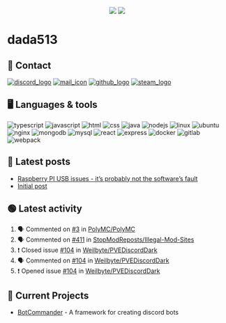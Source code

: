 <p align="center">
  <img src="https://github-readme-stats.vercel.app/api?username=dada513&show_icons=true&count_private=true&include_all_commits=true&hide_border=true"/>
  <img src="https://github-readme-stats.vercel.app/api/top-langs/?username=dada513&layout=compact&count_private=true&include_all_commits=true&hide_border=true&langs_count=10"/>
</p>

# dada513

## 📨 Contact

[![discord_logo](https://icongr.am/material/discord.svg)](./discord.md)
[![mail_icon](https://icongr.am/material/email.svg)](mailto:dada513@protonmail.com)
[![github_logo](https://icongr.am/material/github.svg)](https://github.com/dada513)
[![steam_logo](https://icongr.am/material/steam.svg)](http://steamcommunity.com/profiles/76561198966378927)

## 🖥️ Languages & tools

![typescript](https://icongr.am/devicon/typescript-original.svg)
![javascript](https://icongr.am/devicon/javascript-original.svg)
![html](https://icongr.am/devicon/html5-original.svg)
![css](https://icongr.am/devicon/css3-original.svg)
![java](https://icongr.am/devicon/java-original.svg)
![nodejs](https://icongr.am/devicon/nodejs-original.svg)
![linux](https://icongr.am/devicon/linux-original.svg)
![ubuntu](https://icongr.am/devicon/ubuntu-plain.svg)
![nginx](https://icongr.am/devicon/nginx-original.svg)
![mongodb](https://icongr.am/devicon/mongodb-original-wordmark.svg)
![mysql](https://icongr.am/devicon/mysql-original-wordmark.svg)
![react](https://icongr.am/devicon/react-original.svg)
![express](https://icongr.am/devicon/express-original-wordmark.svg)
![docker](https://icongr.am/devicon/docker-original.svg)
![gitlab](https://icongr.am/devicon/gitlab-original.svg)
![webpack](https://icongr.am/devicon/webpack-original.svg)

## 📘 Latest posts

<!-- BLOG-POST-LIST:START -->
- [Raspberry PI USB issues - it’s probably not the software’s fault](https://d513.space/raspberry/2021/12/09/raspberry-pi-power-fix.html)
- [Initial post](https://d513.space/2021/12/08/init.html)
<!-- BLOG-POST-LIST:END -->

## 🟢 Latest activity

<!--START_SECTION:activity-->

1. 🗣 Commented on [#3](https://github.com/PolyMC/PolyMC/issues/3) in [PolyMC/PolyMC](https://github.com/PolyMC/PolyMC)
2. 🗣 Commented on [#411](https://github.com/StopModReposts/Illegal-Mod-Sites/issues/411) in [StopModReposts/Illegal-Mod-Sites](https://github.com/StopModReposts/Illegal-Mod-Sites)
3. ❗️ Closed issue [#104](https://github.com/Weilbyte/PVEDiscordDark/issues/104) in [Weilbyte/PVEDiscordDark](https://github.com/Weilbyte/PVEDiscordDark)
4. 🗣 Commented on [#104](https://github.com/Weilbyte/PVEDiscordDark/issues/104) in [Weilbyte/PVEDiscordDark](https://github.com/Weilbyte/PVEDiscordDark)
5. ❗️ Opened issue [#104](https://github.com/Weilbyte/PVEDiscordDark/issues/104) in [Weilbyte/PVEDiscordDark](https://github.com/Weilbyte/PVEDiscordDark)
<!--END_SECTION:activity-->

## 🔌 Current Projects

- [BotCommander](https://github.com/dada513/botcommander) - A framework for creating discord bots
